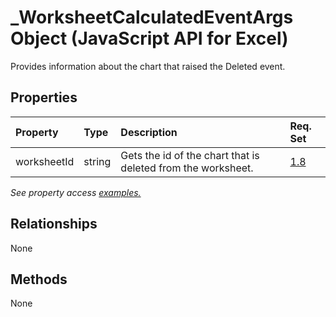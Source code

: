 # _WorksheetCalculatedEventArgs Object (JavaScript API for Excel)

Provides information about the chart that raised the Deleted event.

## Properties

| Property	   | Type	|Description| Req. Set|
|:---------------|:--------|:----------|:----|
|worksheetId|string|Gets the id of the chart that is deleted from the worksheet.|[1.8](../requirement-sets/excel-api-requirement-sets.md)|

_See property access [examples.](#property-access-examples)_

## Relationships
None


## Methods
None

